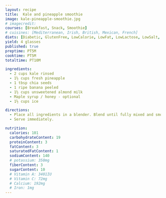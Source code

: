 ```yaml
---
layout: recipe
title:  Kale and pineapple smoothie
image: kale-pineapple-smoothie.jpg
# imagecredit:
courses: [Breakfast, Snack, Smoothie]
# cuisines: [Mediterranean, Irish, British, Mexican, French]
diets: [Diabetic, GlutenFree, LowCalorie, LowFat, LowLactose, LowSalt, Vegan, Vegetarian]
yield: 4 glasses
published: true
preptime: PT5M
cooktime: PT5M
totaltime: PT10M

ingredients:
  - 2 cups kale rinsed
  - 1½ cups fresh pineapple
  - 1 tbsp chia seeds
  - 1 ripe banana peeled
  - 1½ cups unsweetened almond milk
  - Maple syrup / honey - optional
  - 1½ cups ice

directions:
  - Place all ingredients in a blender. Blend until fully mixed and smooth.
  - Serve immediately.

nutrition:
  calories: 101
  carbohydrateContent: 19
  proteinContent: 3
  fatContent: 3
  saturatedFatContent: 1
  sodiumContent: 140
  # potassium: 350mg
  fiberContent: 3
  sugarContent: 10
  # Vitamin A: 3401IU
  # Vitamin C: 72mg
  # Calcium: 192mg
  # Iron: 1mg
---
```


